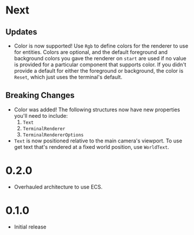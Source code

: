 # Next

## Updates
- Color is now supported! Use `Rgb` to define colors for the renderer to use for entities. Colors are optional, and the default foreground and background colors you gave the renderer on `start` are used if no value is provided for a particular component that supports color. If you didn't provide a default for either the foreground or background, the color is `Reset`, which just uses the terminal's default.

## Breaking Changes

- Color was added! The following structures now have new properties you'll need to include:
  1. `Text`
  1. `TerminalRenderer`
  1. `TerminalRendererOptions`
- `Text` is now positioned relative to the main camera's viewport. To use get text that's rendered at a fixed world position, use `WorldText`.

# 0.2.0

- Overhauled architecture to use ECS.

# 0.1.0

- Initial release
